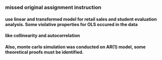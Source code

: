 ### missed original assignment instruction 

#### use linear and transformed model for retail sales and student evaluation analysis. Some violative properties for OLS occured in the data
#### like collinearity and autocorrelation 

#### Also, monte carlo simulation was conducted on AR(1) model, some theoretical proofs must be identified. 

